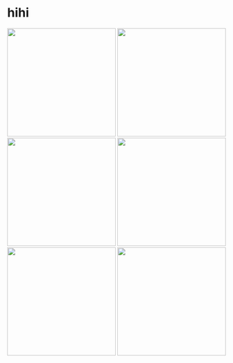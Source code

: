# hihi
 <img width="250" src="https://user-images.githubusercontent.com/63664661/79888457-aab0c280-8437-11ea-9391-8bcf863e9cb3.png">
<img width="250" src="https://user-images.githubusercontent.com/63664661/79889350-daac9580-8438-11ea-82dd-5ad0a9ef8bc0.png">
<img width="250" src="https://user-images.githubusercontent.com/63664661/79889663-53abed00-8439-11ea-9772-f592e8bebf33.png">
<img width="250" src="https://user-images.githubusercontent.com/63664661/79889799-7e964100-8439-11ea-9ca5-7866ba50a482.png">
<img width="250" src="https://user-images.githubusercontent.com/63664661/79890063-e482c880-8439-11ea-89d2-cbac495204b2.png">
<img width="250" src="https://user-images.githubusercontent.com/63664661/79890092-ef3d5d80-8439-11ea-92b7-7e3115df185b.png">
